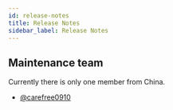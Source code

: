 ```yaml
---
id: release-notes
title: Release Notes
sidebar_label: Release Notes
---
```


## Maintenance team

Currently there is only one member from China.

+ [@carefree0910](https://github.com/carefree0910)

